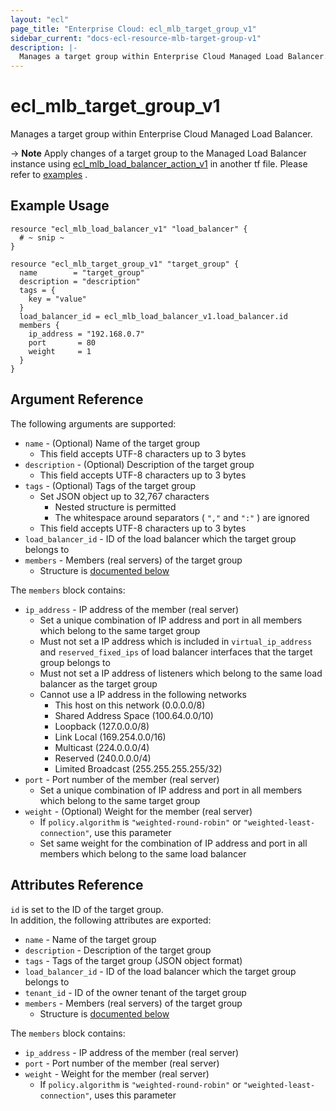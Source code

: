 ```yaml
---
layout: "ecl"
page_title: "Enterprise Cloud: ecl_mlb_target_group_v1"
sidebar_current: "docs-ecl-resource-mlb-target-group-v1"
description: |-
  Manages a target group within Enterprise Cloud Managed Load Balancer.
---
```


# ecl\_mlb\_target\_group\_v1

Manages a target group within Enterprise Cloud Managed Load Balancer.

-> **Note** Apply changes of a target group to the Managed Load Balancer instance using [ecl_mlb_load_balancer_action_v1](./mlb_load_balancer_action_v1) in another tf file. Please refer to [examples](https://github.com/nttcom/terraform-provider-ecl/tree/master/examples/managed-load-balancer) .

## Example Usage

```hcl
resource "ecl_mlb_load_balancer_v1" "load_balancer" {
  # ~ snip ~
}

resource "ecl_mlb_target_group_v1" "target_group" {
  name        = "target_group"
  description = "description"
  tags = {
    key = "value"
  }
  load_balancer_id = ecl_mlb_load_balancer_v1.load_balancer.id
  members {
    ip_address = "192.168.0.7"
    port       = 80
    weight     = 1
  }
}
```

## Argument Reference

The following arguments are supported:

* `name` - (Optional) Name of the target group
    * This field accepts UTF-8 characters up to 3 bytes
* `description` - (Optional) Description of the target group
    * This field accepts UTF-8 characters up to 3 bytes
* `tags` - (Optional) Tags of the target group
    * Set JSON object up to 32,767 characters
        * Nested structure is permitted
        * The whitespace around separators ( `","` and `":"` ) are ignored
    * This field accepts UTF-8 characters up to 3 bytes
* `load_balancer_id` - ID of the load balancer which the target group belongs to
* `members` - Members (real servers) of the target group
    * Structure is [documented below](#members)

<a name="members"></a>The `members` block contains:

* `ip_address` - IP address of the member (real server)
    * Set a unique combination of IP address and port in all members which belong to the same target group
    * Must not set a IP address which is included in `virtual_ip_address` and `reserved_fixed_ips` of load balancer interfaces that the target group belongs to
    * Must not set a IP address of listeners which belong to the same load balancer as the target group
    * Cannot use a IP address in the following networks
        * This host on this network (0.0.0.0/8)
        * Shared Address Space (100.64.0.0/10)
        * Loopback (127.0.0.0/8)
        * Link Local (169.254.0.0/16)
        * Multicast (224.0.0.0/4)
        * Reserved (240.0.0.0/4)
        * Limited Broadcast (255.255.255.255/32)
* `port` - Port number of the member (real server)
    * Set a unique combination of IP address and port in all members which belong to the same target group
* `weight` - (Optional) Weight for the member (real server)
    * If `policy.algorithm` is `"weighted-round-robin"` or `"weighted-least-connection"`, use this parameter
    * Set same weight for the combination of IP address and port in all members which belong to the same load balancer

## Attributes Reference

`id` is set to the ID of the target group.<br>
In addition, the following attributes are exported:

* `name` - Name of the target group
* `description` - Description of the target group
* `tags` - Tags of the target group (JSON object format)
* `load_balancer_id` - ID of the load balancer which the target group belongs to
* `tenant_id` - ID of the owner tenant of the target group
* `members` - Members (real servers) of the target group
    * Structure is [documented below](#members)

<a name="members"></a>The `members` block contains:

* `ip_address` - IP address of the member (real server)
* `port` - Port number of the member (real server)
* `weight` - Weight for the member (real server)
    * If `policy.algorithm` is `"weighted-round-robin"` or `"weighted-least-connection"`, uses this parameter
